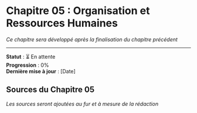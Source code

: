 # Chapitre 05 : Organisation et Ressources Humaines

*Ce chapitre sera développé après la finalisation du chapitre précédent*

---

**Statut** : ⏳ En attente  
**Progression** : 0%  
**Dernière mise à jour** : [Date]

## Sources du Chapitre 05

*Les sources seront ajoutées au fur et à mesure de la rédaction*
